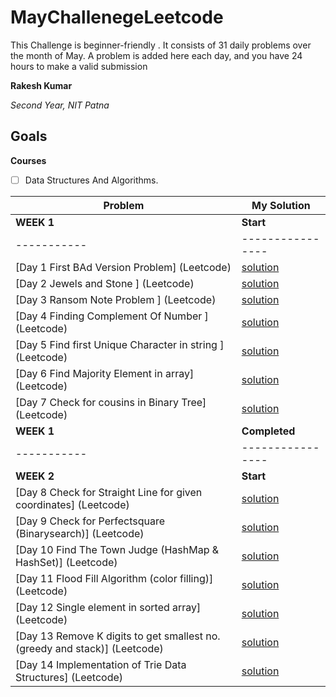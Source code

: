 # MayChallenegeLeetcode
This Challenge is beginner-friendly . It consists of 31 daily problems over the month of May. A problem is added here each day, and you have 24 hours to make a valid submission

**Rakesh Kumar**

*Second Year, NIT Patna*

## Goals
**Courses**
- [ ] Data Structures And Algorithms.

|**Problem**| **My Solution**|
|-----------|----------------|
|**WEEK 1**| **Start**|
|-----------|----------------|
| [Day 1 First BAd Version Problem] (Leetcode) | [solution](https://github.com/rk9155/MayChallenegeLeetcode/blob/master/Day1%20-%20First%20Bad%20Version%20Problem)|
| [Day 2 Jewels and Stone ] (Leetcode) | [solution](https://github.com/rk9155/MayChallenegeLeetcode/blob/master/JewelsAndStone.java)|
| [Day 3 Ransom Note Problem ] (Leetcode) | [solution](https://github.com/rk9155/MayChallenegeLeetcode/blob/master/RansomNote.java)|
| [Day 4 Finding Complement Of Number ] (Leetcode) | [solution](https://github.com/rk9155/MayChallenegeLeetcode/blob/master/numberComplements.java)|
| [Day 5 Find first Unique Character in string ] (Leetcode) | [solution](https://github.com/rk9155/MayChallenegeLeetcode/blob/master/FirstUNiqueCharacter.java)|
| [Day 6 Find Majority Element in array] (Leetcode) | [solution](https://github.com/rk9155/MayChallenegeLeetcode/blob/master/MajorElement.java)|
| [Day 7 Check for cousins in Binary Tree] (Leetcode) | [solution](https://github.com/rk9155/MayChallenegeLeetcode/blob/master/CousinsInBT.java)|
|**WEEK 1**| **Completed**|
|-----------|----------------|
|**WEEK 2**| **Start**|
| [Day 8 Check for Straight Line for given coordinates] (Leetcode) | [solution](https://github.com/rk9155/MayChallenegeLeetcode/blob/master/CheckForStraightLine.java)|
| [Day 9 Check for Perfectsquare (Binarysearch)] (Leetcode) | [solution](https://github.com/rk9155/MayChallenegeLeetcode/blob/master/PerfectSquare.java)|
| [Day 10 Find The Town Judge (HashMap & HashSet)] (Leetcode) | [solution](https://github.com/rk9155/MayChallenegeLeetcode/blob/master/TownJudge.java)|
| [Day 11 Flood Fill Algorithm (color filling)] (Leetcode) | [solution](https://github.com/rk9155/MayChallenegeLeetcode/blob/master/FloodFillAlgorithm.java)|
| [Day 12 Single element in sorted array] (Leetcode) | [solution](https://github.com/rk9155/MayChallenegeLeetcode/blob/master/SingleElement.java)|
| [Day 13 Remove K digits to get smallest no. (greedy and stack)] (Leetcode) | [solution](https://github.com/rk9155/MayChallenegeLeetcode/blob/master/RemoveKdigits.java)|
| [Day 14 Implementation of Trie Data Structures] (Leetcode) | [solution](https://github.com/rk9155/MayChallenegeLeetcode/blob/master/Trie.java)|


